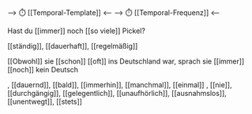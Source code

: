 --> ⏱️ [[Temporal-Template]] <--
--> ⏱️ [[Temporal-Frequenz]] <--

Hast du [[immer]] noch [[so viele]] Pickel?  

[[ständig]], [[dauerhaft]], [[regelmäßig]]

[[Obwohl]] sie [[schon]] [[oft]] ins Deutschland war, sprach sie [[immer]] [[noch]] kein Deutsch

, [[dauernd]], [[bald]], [[immerhin]], [[manchmal]], [[einmal]]
, [[nie]], [[durchgängig]], [[gelegentlich]], [[unaufhörlich]], [[ausnahmslos]], [[unentwegt]], [[stets]]